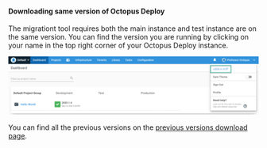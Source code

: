 #### Downloading same version of Octopus Deploy

The migrationt tool requires both the main instance and test instance are on the same version.  You can find the version you are running by clicking on your name in the top right corner of your Octopus Deploy instance.

![](/docs/shared-content/upgrade/images/find-current-version.png)

You can find all the previous versions on the [previous versions download page](https://octopus.com/downloads/previous).
